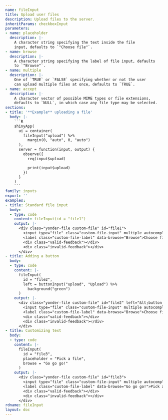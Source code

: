 ```yaml
---
name: fileInput
title: Upload user files
description: Upload files to the server.
inheritParams: checkboxInput
parameters:
- name: placeholder
  description: |-
    A character string specifying the text inside the file
    input, defaults to `"Choose file"`.
- name: browse
  description: |-
    A character string specifying the label of file input, defaults
    to `"Browse"`.
- name: multiple
  description: |-
    One of `TRUE` or `FALSE` specifying whether or not the user
    can upload multiple files at once, defaults to `TRUE`.
- name: accept
  description: |-
    A character vector of possible MIME types or file extensions,
    defaults to `NULL`, in which case any file type may be selected.
sections:
- title: '**Example** uploading a file'
  body: |-
    ```R
    shinyApp(
      ui = container(
        fileInput("upload") %>%
          margin(0, "auto", 0, "auto")
      ),
      server = function(input, output) {
        observe({
          req(input$upload)

          print(input$upload)
        })
      }
    )
    ```
family: inputs
export: ''
examples:
- title: Standard file input
  body:
  - type: code
    content: fileInput(id = "file1")
    output: |-
      <div class="yonder-file custom-file" id="file1">
        <input type="file" class="custom-file-input" multiple autocomplete="off"/>
        <label class="custom-file-label" data-browse="Browse">Choose file</label>
        <div class="valid-feedback"></div>
        <div class="invalid-feedback"></div>
      </div>
- title: Adding a button
  body:
  - type: code
    content: |-
      fileInput(
        id = "file2",
        left = buttonInput("upload", "Upload") %>%
          background("green")
      )
    output: |-
      <div class="yonder-file custom-file" id="file2" left="&lt;button class=&quot;yonder-button btn btn-green&quot; type=&quot;button&quot; role=&quot;button&quot; id=&quot;upload&quot; autocomplete=&quot;off&quot;&gt;Upload&lt;/button&gt;">
        <input type="file" class="custom-file-input" multiple autocomplete="off"/>
        <label class="custom-file-label" data-browse="Browse">Choose file</label>
        <div class="valid-feedback"></div>
        <div class="invalid-feedback"></div>
      </div>
- title: Customizing text
  body:
  - type: code
    content: |-
      fileInput(
        id = "file3",
        placeholder = "Pick a file",
        browse = "Go go go!"
      )
    output: |-
      <div class="yonder-file custom-file" id="file3">
        <input type="file" class="custom-file-input" multiple autocomplete="off"/>
        <label class="custom-file-label" data-browse="Go go go!">Pick a file</label>
        <div class="valid-feedback"></div>
        <div class="invalid-feedback"></div>
      </div>
rdname: fileInput
layout: doc
---
```

